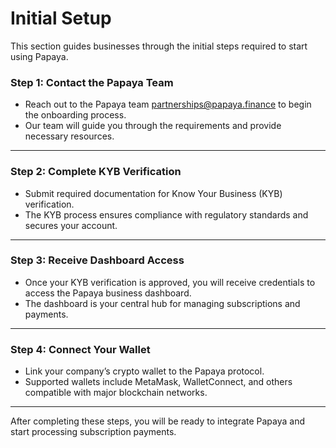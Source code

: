 # Initial Setup

This section guides businesses through the initial steps required to start using Papaya.

### **Step 1: Contact the Papaya Team**

* Reach out to the Papaya team partnerships@papaya.finance to begin the onboarding process.
* Our team will guide you through the requirements and provide necessary resources.

***

### **Step 2: Complete KYB Verification**

* Submit required documentation for Know Your Business (KYB) verification.
* The KYB process ensures compliance with regulatory standards and secures your account.

***

### **Step 3: Receive Dashboard Access**

* Once your KYB verification is approved, you will receive credentials to access the Papaya business dashboard.
* The dashboard is your central hub for managing subscriptions and payments.

***

### **Step 4: Connect Your Wallet**

* Link your company’s crypto wallet to the Papaya protocol.
* Supported wallets include MetaMask, WalletConnect, and others compatible with major blockchain networks.

***

After completing these steps, you will be ready to integrate Papaya and start processing subscription payments.
